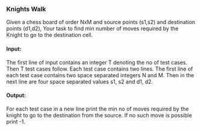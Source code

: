 ### Knights Walk

Given a chess board of order NxM and source points (s1,s2) and destination points (d1,d2), Your task to find min number of moves required by the Knight to go to the destination cell.

#### Input:
The first line of input contains an integer T denoting the no of test cases. Then T test cases follow. Each test case contains two lines. The first line of each test case contains two space separated integers N and M. Then in the next line are four space separated values s1, s2 and d1, d2.

#### Output:
For each test case in a new line print the min no of moves required by the knight to go to the destination from the source. If no such move is possible print -1.